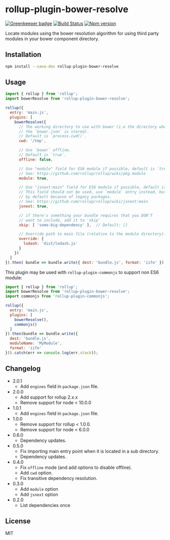 # rollup-plugin-bower-resolve

[![Greenkeeper badge](https://badges.greenkeeper.io/mjeanroy/rollup-plugin-bower-resolve.svg)](https://greenkeeper.io/)
[![Build Status](https://travis-ci.org/mjeanroy/rollup-plugin-bower-resolve.svg?branch=master)](https://travis-ci.org/mjeanroy/rollup-plugin-bower-resolve)
[![Npm version](https://badge.fury.io/js/rollup-plugin-bower-resolve.svg)](https://badge.fury.io/js/rollup-plugin-bower-resolve)

Locate modules using the bower resolution algorithm for using third party modules in your bower component directory.

## Installation

```bash
npm install --save-dev rollup-plugin-bower-resolve
```

## Usage

```js
import { rollup } from 'rollup';
import bowerResolve from 'rollup-plugin-bower-resolve';

rollup({
  entry: 'main.js',
  plugins: [
    bowerResolve({
      // The working directory to use with bower (i.e the directory where
      // the `bower.json` is stored).
      // Default is `process.cwd()`.
      cwd: '/tmp',

      // Use `bower` offline.
      // Default is `true`.
      offline: false,

      // Use "module" field for ES6 module if possible, default is `true`.
      // See: https://github.com/rollup/rollup/wiki/pkg.module
      module: true,

      // Use "jsnext:main" field for ES6 module if possible, default is `true`.
      // This field should not be used, use `module` entry instead, but it is `true`
      // by default because of legacy packages.
      // See: https://github.com/rollup/rollup/wiki/jsnext:main
      jsnext: true,

      // if there's something your bundle requires that you DON'T
      // want to include, add it to 'skip'
      skip: [ 'some-big-dependency' ],  // Default: []

      // Override path to main file (relative to the module directory).
      override: {
        lodash: 'dist/lodash.js'
      }
    })
  ]
}).then( bundle => bundle.write({ dest: 'bundle.js', format: 'iife' }) );
```

This plugin may be used with `rollup-plugin-commonjs` to support non ES6 module:

```js
import { rollup } from 'rollup';
import bowerResolve from 'rollup-plugin-bower-resolve';
import commonjs from 'rollup-plugin-commonjs';

rollup({
  entry: 'main.js',
  plugins: [
    bowerResolve(),
    commonjs()
  ]
}).then(bundle => bundle.write({
  dest: 'bundle.js',
  moduleName: 'MyModule',
  format: 'iife'
})).catch(err => console.log(err.stack));
```

## Changelog

- 2.0.1
  - Add `engines` field in `package.json` file.
- 2.0.0
  - Add support for rollup 2.x.x
  - Remove support for node < 10.0.0
- 1.0.1
  - Add `engines` field in `package.json` file.
- 1.0.0
  - Remove support for rollup < 1.0.0.
  - Remove support for node < 6.0.0
- 0.6.0
  - Dependency updates.
- 0.5.0
  - Fix importing main entry point when it is located in a sub directory.
  - Dependency updates.
- 0.4.0
  - Fix `offline` mode (and add options to disable offline).
  - Add `cwd` option.
  - Fix transitive dependency resolution.
- 0.3.0
  - Add `module` option
  - Add `jsnext` option
- 0.2.0
  - List dependencies once

## License

MIT
